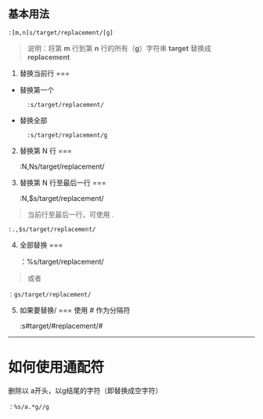 基本用法
---
	:[m,n]s/target/replacement/[g]

> 说明：将第 **m** 行到第 **n** 行的所有（**g**）字符串 **target** 替换成  **replacement** 

1. 替换当前行
===

+ 替换第一个
	
		:s/target/replacement/

+ 替换全部

		:s/target/replacement/g

2. 替换第 N 行
===

	:N,Ns/target/replacement/

3. 替换第 N 行至最后一行
===

	:N,$s/target/replacement/

> 当前行至最后一行，可使用 .

	:.,$s/target/replacement/

4. 全部替换
===

	：%s/target/replacement/

> 或者

	：gs/target/replacement/


5. 如果要替换/
===
使用 # 作为分隔符

	:s#target/#replacement/#


----

如何使用通配符
===

删除以 a开头，以g结尾的字符（即替换成空字符）

	：%s/a.*g//g

